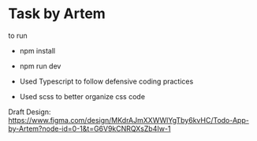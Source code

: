 # Task by Artem

to run 
- npm install
- npm run dev

- Used Typescript to follow defensive coding practices
- Used scss to better organize css code


Draft Design:
https://www.figma.com/design/MKdrAJmXXWWlYgTby6kvHC/Todo-App-by-Artem?node-id=0-1&t=G6V9kCNRQXsZb4Iw-1
